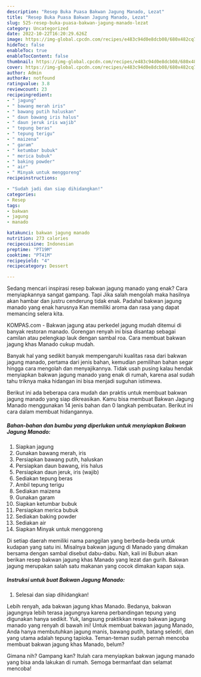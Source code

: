 ```yaml
---
description: "Resep Buka Puasa Bakwan Jagung Manado, Lezat"
title: "Resep Buka Puasa Bakwan Jagung Manado, Lezat"
slug: 525-resep-buka-puasa-bakwan-jagung-manado-lezat
category: Uncategorized
date: 2022-10-22T16:20:29.626Z
image: https://img-global.cpcdn.com/recipes/e483c94d0e8dcb08/680x482cq70/bakwan-jagung-manado-foto-resep-utama.jpg
hideToc: false
enableToc: true
enableTocContent: false
thumbnail: https://img-global.cpcdn.com/recipes/e483c94d0e8dcb08/680x482cq70/bakwan-jagung-manado-foto-resep-utama.jpg
cover: https://img-global.cpcdn.com/recipes/e483c94d0e8dcb08/680x482cq70/bakwan-jagung-manado-foto-resep-utama.jpg
author: Admin
authorAv: notfound
ratingvalue: 3.8
reviewcount: 23
recipeingredient:
- " jagung"
- " bawang merah iris"
- " bawang putih haluskan"
- " daun bawang iris halus"
- " daun jeruk iris wajib"
- " tepung beras"
- " tepung terigu"
- " maizena"
- " garam"
- " ketumbar bubuk"
- " merica bubuk"
- " baking powder"
- " air"
- " Minyak untuk menggoreng"
recipeinstructions:

- "Sudah jadi dan siap dihidangkan!"
categories:
- Resep
tags:
- bakwan
- jagung
- manado

katakunci: bakwan jagung manado 
nutrition: 273 calories
recipecuisine: Indonesian
preptime: "PT19M"
cooktime: "PT41M"
recipeyield: "4"
recipecategory: Dessert

---
```



Sedang mencari inspirasi resep bakwan jagung manado yang enak? Cara menyiapkannya sangat gampang. Tapi Jika salah mengolah maka hasilnya akan hambar dan justru cenderung tidak enak. Padahal bakwan jagung manado yang enak harusnya Kan memiliki aroma dan rasa yang dapat memancing selera kita.


KOMPAS.com - Bakwan jagung atau perkedel jagung mudah ditemui di banyak restoran manado. Gorengan renyah ini bisa disantap sebagai camilan atau pelengkap lauk dengan sambal roa. Cara membuat bakwan jagung khas Manado cukup mudah.

Banyak hal yang sedikit banyak mempengaruhi kualitas rasa dari bakwan jagung manado, pertama dari jenis bahan, kemudian pemilihan bahan segar hingga cara mengolah dan menyajikannya. Tidak usah pusing kalau hendak menyiapkan bakwan jagung manado yang enak di rumah, karena asal sudah tahu triknya maka hidangan ini bisa menjadi suguhan istimewa.


Berikut ini ada beberapa cara mudah dan praktis untuk membuat bakwan jagung manado yang siap dikreasikan. Kamu bisa membuat Bakwan Jagung Manado menggunakan 14 jenis bahan dan 0 langkah pembuatan. Berikut ini cara dalam membuat hidangannya.

<!--inarticleads1-->

##### Bahan-bahan dan bumbu yang diperlukan untuk menyiapkan Bakwan Jagung Manado:

1. Siapkan  jagung
1. Gunakan  bawang merah, iris
1. Persiapkan  bawang putih, haluskan
1. Persiapkan  daun bawang, iris halus
1. Persiapkan  daun jeruk, iris (wajib)
1. Sediakan  tepung beras
1. Ambil  tepung terigu
1. Sediakan  maizena
1. Gunakan  garam
1. Siapkan  ketumbar bubuk
1. Persiapkan  merica bubuk
1. Sediakan  baking powder
1. Sediakan  air
1. Siapkan  Minyak untuk menggoreng


Di setiap daerah memiliki nama panggilan yang berbeda-beda untuk kudapan yang satu ini. Misalnya bakwan jagung di Manado yang dimakan bersama dengan sambal disebut dabu-dabu. Nah, kali ini Bubun akan berikan resep bakwan jagung khas Manado yang lezat dan gurih. Bakwan jagung merupakan salah satu makanan yang cocok dimakan kapan saja. 

<!--inarticleads2-->

##### Instruksi untuk buat Bakwan Jagung Manado:


1. Selesai dan siap dihidangkan!

Lebih renyah, ada bakwan jagung khas Manado. Bedanya, bakwan jagungnya lebih terasa jagungnya karena perbandingan tepung yang digunakan hanya sedikit. Yuk, langsung praktikkan resep bakwan jagung manado yang renyah di bawah ini! Untuk membuat bakwan jagung Manado, Anda hanya membutuhkan jagung manis, bawang putih, batang seledri, dan yang utama adalah tepung tapioka. Teman-teman sudah pernah mencoba membuat bakwan jagung khas Manado, belum? 

Gimana nih? Gampang kan? Itulah cara menyiapkan bakwan jagung manado yang bisa anda lakukan di rumah. Semoga bermanfaat dan selamat mencoba!

